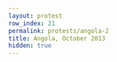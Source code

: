 ```yaml
---
layout: protest
row_index: 21
permalink: protests/angola-2
title: Angola, October 2013
hidden: true
---
```

